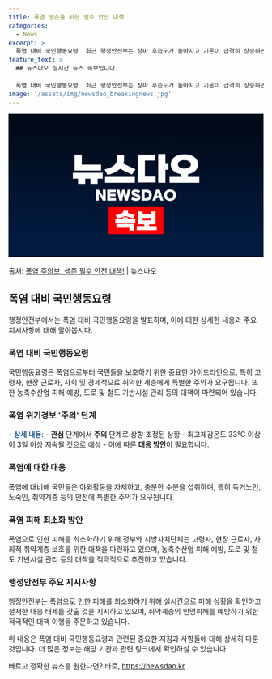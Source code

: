 ```yaml
---
title: 폭염 생존을 위한 필수 안전 대책
categories:
  - News
excerpt: >
  폭염 대비 국민행동요령  최근 행정안전부는 장마 후습도가 높아지고 기온이 급격히 상승하면서 폭염 대비 경계 …
feature_text: >
  ## 뉴스다오 실시간 뉴스 속보입니다.

  폭염 대비 국민행동요령  최근 행정안전부는 장마 후습도가 높아지고 기온이 급격히 상승하면서 폭염 대비 경계 …
image: '/assets/img/newsdao_breakingnews.jpg'
---
```


![뉴스다오 속보](/assets/img/newsdao_breakingnews.jpg)

<p>출처: <a href="https://newsdao.kr/4642" rel="dofollow">폭염 주의보, 생존 필수 안전 대책!</a> | 뉴스다오</p>

<h2 data-ke-size="size26">폭염 대비 국민행동요령</h2>
행정안전부에서는 폭염 대비 국민행동요령을 발표하며, 이에 대한 상세한 내용과 주요 지시사항에 대해 알아봅시다.

<h3>폭염 대비 국민행동요령</h3>
국민행동요령은 폭염으로부터 국민들을 보호하기 위한 중요한 가이드라인으로, 특히 고령자, 현장 근로자, 사회 및 경제적으로 취약한 계층에게 특별한 주의가 요구됩니다. 또한 농축수산업 피해 예방, 도로 및 철도 기반시설 관리 등의 대책이 마련되어 있습니다.

<h3>폭염 위기경보 '주의' 단계</h3>
- <b><span style="color: #1a5490;">상세 내용</span></b>:
  - <b>관심</b> 단계에서 <b>주의</b> 단계로 상향 조정된 상황
  - 최고체감온도 33℃ 이상이 3일 이상 지속될 것으로 예상
- 이에 따른 <b>대응 방안</b>이 필요합니다.

<h3>폭염에 대한 대응</h3>
폭염에 대비해 국민들은 야외활동을 자제하고, 충분한 수분을 섭취하며, 특히 독거노인, 노숙인, 취약계층 등의 안전에 특별한 주의가 요구됩니다.

<h3>폭염 피해 최소화 방안</h3>
폭염으로 인한 피해를 최소화하기 위해 정부와 지방자치단체는 고령자, 현장 근로자, 사회적 취약계층 보호를 위한 대책을 마련하고 있으며, 농축수산업 피해 예방, 도로 및 철도 기반시설 관리 등의 대책을 적극적으로 추진하고 있습니다.

<h3>행정안전부 주요 지시사항</h3>
행정안전부는 폭염으로 인한 피해를 최소화하기 위해 실시간으로 피해 상황을 확인하고 철저한 대응 태세를 갖출 것을 지시하고 있으며, 취약계층의 인명피해를 예방하기 위한 적극적인 대책 이행을 주문하고 있습니다.

위 내용은 폭염 대비 국민행동요령과 관련된 중요한 지침과 사항들에 대해 상세히 다룬 것입니다. 더 많은 정보는 해당 기관과 관련 링크에서 확인하실 수 있습니다. 

빠르고 정확한 뉴스를 원한다면? 바로, <a href="https://newsdao.kr" rel="dofollow">https://newsdao.kr</a>


    

